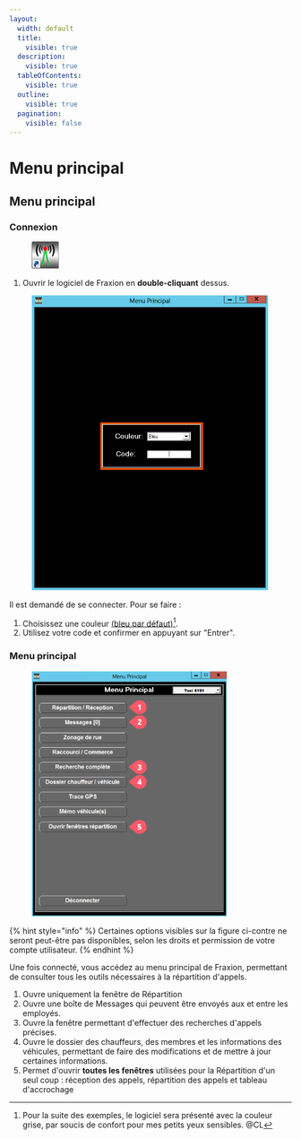 ```yaml
---
layout:
  width: default
  title:
    visible: true
  description:
    visible: true
  tableOfContents:
    visible: true
  outline:
    visible: true
  pagination:
    visible: false
---
```


# Menu principal

## Menu principal

### Connexion

<div align="left"><figure><img src="../../.gitbook/assets/icon-fraxion.png" alt=""><figcaption></figcaption></figure></div>

1. Ouvrir le logiciel de Fraxion en **double-cliquant** dessus.

<div align="left"><figure><img src="../../.gitbook/assets/repartition-1.png" alt="" width="422"><figcaption></figcaption></figure></div>

Il est demandé de se connecter. Pour se faire :

1. Choisissez une couleur [(bleu par défaut)](#user-content-fn-1)[^1].
2. Utilisez votre code et confirmer en appuyant sur "Entrer".

### Menu principal

<div align="left"><figure><img src="../../.gitbook/assets/repartition-2.png" alt="" width="348"><figcaption></figcaption></figure></div>

{% hint style="info" %}
Certaines options visibles sur la figure ci-contre ne seront peut-être pas disponibles, selon les droits et permission de votre compte utilisateur.
{% endhint %}

Une fois connecté, vous accédez au menu principal de Fraxion, permettant de consulter tous les outils nécessaires à la répartition d'appels.

1. Ouvre uniquement la fenêtre de Répartition
2. Ouvre une boîte de Messages qui peuvent être envoyés aux et entre les employés.
3. Ouvre la fenêtre permettant d'effectuer des recherches d'appels précises.
4. Ouvre le dossier des chauffeurs, des membres et les informations des véhicules, permettant de faire des modifications et de mettre à jour certaines informations.
5. Permet d'ouvrir **toutes les fenêtres** utilisées pour la Répartition d'un seul coup : réception des appels, répartition des appels et tableau d'accrochage

[^1]: Pour la suite des exemples, le logiciel sera présenté avec la couleur grise, par soucis de confort pour mes petits yeux sensibles.  @CL
